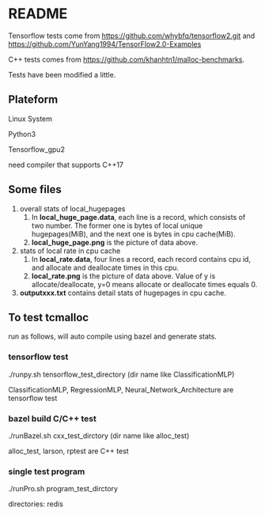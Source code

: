 # README
Tensorflow tests come from https://github.com/whybfq/tensorflow2.git and https://github.com/YunYang1994/TensorFlow2.0-Examples

C++ tests comes from  https://github.com/khanhtn1/malloc-benchmarks.

Tests have been modified a little.

## Plateform
Linux System

Python3

Tensorflow_gpu2

need compiler that supports C++17

## Some files
1. overall stats of local_hugepages 
   1. In **local_huge_page.data**, each line is a record, which consists of two number. The former one is bytes of local unique hugepages(MiB), and the next one is bytes in cpu cache(MiB).
   2. **local_huge_page.png** is the picture of data above.
2. stats of local rate in cpu cache
   1. In **local_rate.data**, four lines a record, each record contains cpu id, and allocate and deallocate times in this cpu.
   2. **local_rate.png** is the picture of data above. Value of y is allocate/deallocate, y=0 means allocate or deallocate times equals 0.
3. **outputxxx.txt** contains detail stats of hugepages in cpu cache.

## To test tcmalloc
run as follows, will auto compile using bazel and generate stats.
### tensorflow test
./runpy.sh tensorflow_test_directory (dir name like ClassificationMLP)

ClassificationMLP, RegressionMLP, Neural_Network_Architecture are tensorflow test

### bazel build C/C++ test
./runBazel.sh cxx_test_dirctory (dir name like alloc_test)

alloc_test, larson, rptest are C++ test

### single test program
./runPro.sh program_test_dirctory 

directories: redis
